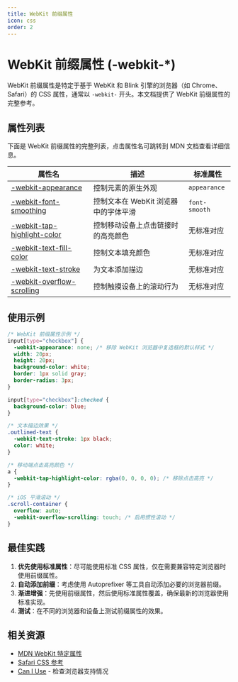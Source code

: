 ```yaml
---
title: WebKit 前缀属性
icon: css
order: 2
---
```


# WebKit 前缀属性 (-webkit-*)

WebKit 前缀属性是特定于基于 WebKit 和 Blink 引擎的浏览器（如 Chrome、Safari）的 CSS 属性，通常以 `-webkit-` 开头。本文档提供了 WebKit 前缀属性的完整参考。

## 属性列表

下面是 WebKit 前缀属性的完整列表，点击属性名可跳转到 MDN 文档查看详细信息。

| 属性名 | 描述 | 标准属性 |
|-------|------|---------|
| [-webkit-appearance](https://developer.mozilla.org/zh-CN/docs/Web/CSS/appearance) | 控制元素的原生外观 | `appearance` |
| [-webkit-font-smoothing](https://developer.mozilla.org/zh-CN/docs/Web/CSS/font-smooth) | 控制文本在 WebKit 浏览器中的字体平滑 | `font-smooth` |
| [-webkit-tap-highlight-color](https://developer.mozilla.org/zh-CN/docs/Web/CSS/-webkit-tap-highlight-color) | 控制移动设备上点击链接时的高亮颜色 | 无标准对应 |
| [-webkit-text-fill-color](https://developer.mozilla.org/zh-CN/docs/Web/CSS/-webkit-text-fill-color) | 控制文本填充颜色 | 无标准对应 |
| [-webkit-text-stroke](https://developer.mozilla.org/zh-CN/docs/Web/CSS/-webkit-text-stroke) | 为文本添加描边 | 无标准对应 |
| [-webkit-overflow-scrolling](https://developer.mozilla.org/zh-CN/docs/Web/CSS/-webkit-overflow-scrolling) | 控制触摸设备上的滚动行为 | 无标准对应 |

<!-- 此处将根据数据自动生成属性表格 -->

## 使用示例

```css
/* WebKit 前缀属性示例 */
input[type="checkbox"] {
  -webkit-appearance: none; /* 移除 WebKit 浏览器中复选框的默认样式 */
  width: 20px;
  height: 20px;
  background-color: white;
  border: 1px solid gray;
  border-radius: 3px;
}

input[type="checkbox"]:checked {
  background-color: blue;
}

/* 文本描边效果 */
.outlined-text {
  -webkit-text-stroke: 1px black;
  color: white;
}

/* 移动端点击高亮颜色 */
a {
  -webkit-tap-highlight-color: rgba(0, 0, 0, 0); /* 移除点击高亮 */
}

/* iOS 平滑滚动 */
.scroll-container {
  overflow: auto;
  -webkit-overflow-scrolling: touch; /* 启用惯性滚动 */
}
```

## 最佳实践

1. **优先使用标准属性**：尽可能使用标准 CSS 属性，仅在需要兼容特定浏览器时使用前缀属性。
2. **自动添加前缀**：考虑使用 Autoprefixer 等工具自动添加必要的浏览器前缀。
3. **渐进增强**：先使用前缀属性，然后使用标准属性覆盖，确保最新的浏览器使用标准实现。
4. **测试**：在不同的浏览器和设备上测试前缀属性的效果。

## 相关资源

- [MDN WebKit 特定属性](https://developer.mozilla.org/zh-CN/docs/Web/CSS/WebKit_Extensions)
- [Safari CSS 参考](https://developer.apple.com/library/archive/documentation/AppleApplications/Reference/SafariCSSRef/Introduction.html)
- [Can I Use](https://caniuse.com/) - 检查浏览器支持情况
